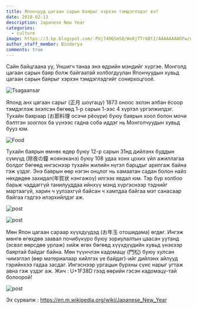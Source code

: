 ```yaml
---
title: Япончууд цагаан сарын баярыг хэрхэн тэмдэглэдэг вэ?
date: 2018-02-13
description: Japanese New Year
categories:
  - culture
image: https://3.bp.blogspot.com/-PUj740QSmSQ/WoKjTTrkBtI/AAAAAAAADFw/gQPsyN6mxq4bWeZ1uVhGPowd41SdBvPXQCLcBGAs/s1600/27994572_341094626400985_1731873669_n.jpg
author_staff_member: Binderya
comments: true
---
```

Сайн байцгаана уу, Уншигч танаа энэ өдрийн мэндийг хүргэе. Монголд цагаан сарын баяр болж байгаатай холбогдуулан Япончуудын хувьд цагаан сарын баярыг хэрхэн тэмдэглэдгийг сонирхоцгооё. 

![Tsagaansar](https://2.bp.blogspot.com/-R1_Jo68VC2k/WoKjTn6FkII/AAAAAAAADF0/hUSimZfLtbc-10CSWAl7ximmjpo1VnKjwCLcBGAs/s1600/27994627_341094623067652_1145198631_n.jpg)

Японд анх цагаан сарыг (正月 шоүгацү) 1873 оноос эхлэн албан ёсоор тэмдэглэж эхэлсэн бөгөөд 1-р сарын 1-ээс 4 хүртэл үргэлжилдэг. Тухайн баяраар (お節料理 осэчи рёоүри) буюу баярын хоол болон мочи бэлтгэн зооглох ба үүнээс гадна соба иддэг нь Монголчуудын хувьд бууз юм. 

![Food](https://3.bp.blogspot.com/-PUj740QSmSQ/WoKjTTrkBtI/AAAAAAAADFw/gQPsyN6mxq4bWeZ1uVhGPowd41SdBvPXQCLcBGAs/s1600/27994572_341094626400985_1731873669_n.jpg)

Тухайн баярын өмнөх өдөр буюу 12-р сарын 31нд дийлэнх буддын сүмүүд (除夜の鐘 жоянэканэ) буюу 108 удаа хонх цохих үйл ажиллагаа болдог бөгөөд ингэснээр тухайн жилийн нүгэл барцдыг арилгаж байна гэж үздэг. Энэ баярын өөр нэгэн онцлог нь хамаатан садан болон найз нөхдөдөө захидал(年賀状 нэнгажоү) илгээх явдал юм. Тэр бүр холбоо барьж чаддаггүй танилууддаа ийнхүү мэнд хүргэснээр тэднийг мартаагүй, харин ч уулзахгүй байсан ч хамтдаа байгаа мэт санасаар байгаа гэдгээ илэрхийлдэг аж.

![post](https://4.bp.blogspot.com/-3T3w9HRmxBQ/WoKjUS3mOgI/AAAAAAAADF4/kET5Mi1UME0bgXS2mr8vCy8OVgeb6N0mwCLcBGAs/s1600/28000698_341094669734314_1517828009_n.jpg)

![post](https://2.bp.blogspot.com/-IkNJOV-9Ag8/WoKjU520x0I/AAAAAAAADGA/CPjL3OlaHSgNpLcOCgniNr2fSBVu10bqwCLcBGAs/s1600/28080631_341094659734315_786505899_o.jpg)

Мөн Япон цагаан сараар хүүхдүүдэд (お年玉 отошидама) өгдөг. Ингэж мөнгө өгөхдөө заавал почибүкүро буюу зориулалтын цаасан уутанд (эсвэл өөрсдөө урлаж) хийж өгөх бөгөөд хүүхдүүдийн хувьд үнэхээр баяртай байдаг байна. Мөн түүнчлэн кадомацү (門松) буюу хулсан чимэглэл (өөр материалаар хийлгэх үе байдаг)-ийг дийлэнх айлууд гэрийнхээ гадаа засдаг. Ингэснээр ургацын бурхны сүнс нарыг угтаж авна гэж үздэг аж. Жич : U+1F38D гээд өөрийн гэсэн кадомацү-тай болоорой! 

![post](https://4.bp.blogspot.com/-wTb86IYZucU/WoKjVFhAmgI/AAAAAAAADGE/LgCzV7RDrUAFkAa4Ad0Bwv5KKr0JKcHEgCLcBGAs/s1600/28117238_341094656400982_2111009961_n.jpg)

Эх сурвалж : https://en.m.wikipedia.org/wiki/Japanese_New_Year

